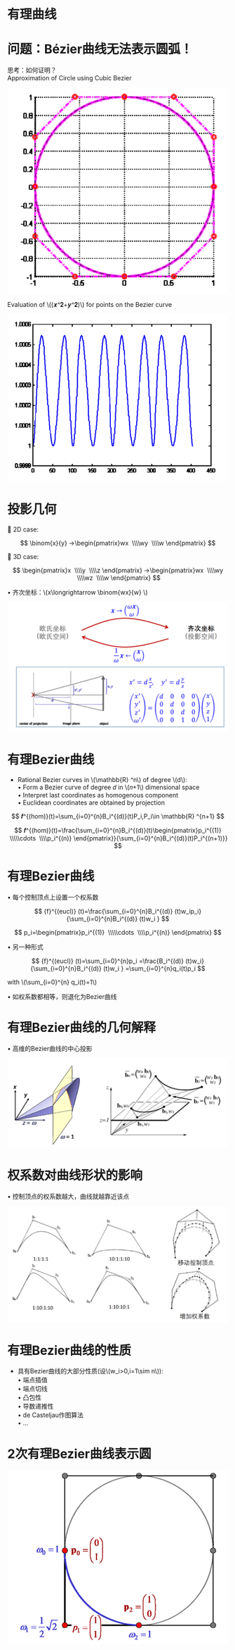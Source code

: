 # 有理曲线   

# 问题：Bézier曲线无法表示圆弧！  

思考：如何证明？   
Approximation of Circle using Cubic Bezier    

![](../assets/有理曲线-3.png)  

Evaluation of \\((𝒙^𝟐+𝒚^𝟐)\\) for points on the Bezier curve    

![](../assets/有理曲线-4.png)  


# 投影几何  

 2D case:

$$
\binom{x}{y}  →\begin{pmatrix}wx
 \\\\wy 
 \\\\w
\end{pmatrix}
$$





 3D case:

$$
\begin{pmatrix}x
 \\\\y 
 \\\\z
\end{pmatrix} →\begin{pmatrix}wx
 \\\\wy 
 \\\\wz
 \\\\w
\end{pmatrix}
$$



• 齐次坐标：\\(x\longrightarrow \binom{wx}{w} \\)   

![](../assets/有理曲线-5.png)    


# 有理Bezier曲线

* Rational Bezier curves in \\(\mathbb{R} ^n\\) of degree \\(d\\):   
• Form a Bezier curve of degree 𝑑 in \\(𝑛+1\\) dimensional space    
• Interpret last coordinates as homogenous component    
• Euclidean coordinates are obtained by projection    

$$
𝒇^{(hom)}(t)=\sum_{i=0}^{n}B_i^{(d)}(t)P_i,P_i\in \mathbb{R} ^{n+1}
$$

$$
𝒇^{(hom)}(t)=\frac{\sum_{i=0}^{n}B_i^{(d)}(t)\begin{pmatrix}p_i^{(1)}
 \\\\\cdots 
 \\\\p_i^{(n)}
\end{pmatrix}}{\sum_{i=0}^{n}B_i^{(d)}(t)P_i^{(n+1)}}
$$

# 有理Bezier曲线

• 每个控制顶点上设置一个权系数    

$$
{f}^{(eucl)} (t)=\frac{\sum_{i=0}^{n}B_i^{(d)} (t)w_ip_i}{\sum_{i=0}^{n}B_i^{(d)} (t)w_i } 
$$

$$
p_i=\begin{pmatrix}p_i^{(1)}
 \\\\\cdots 
 \\\\p_i^{(n)}
\end{pmatrix}
$$

• 另一种形式    

$$
{f}^{(eucl)} (t)=\sum_{i=0}^{n}p_i =\frac{B_i^{(d)} (t)w_i}{\sum_{i=0}^{n}B_i^{(d)} (t)w_i } =\sum_{i=0}^{n}q_i(t)p_i 
$$

with \\(\sum_{i=0}^{n} q_i(t)=1\\)

• 如权系数都相等，则退化为Bezier曲线   


# 有理Bezier曲线的几何解释    

• 高维的Bezier曲线的中心投影   

![](../assets/有理曲线-6.png)    


# 权系数对曲线形状的影响    

• 控制顶点的权系数越大，曲线就越靠近该点    

![](../assets/有理曲线-7.png)    



# 有理Bezier曲线的性质    

* 具有Bezier曲线的大部分性质(设\\(w_i>0,i=1\sim n\\)):    
• 端点插值   
• 端点切线   
• 凸包性   
• 导数递推性   
• de Casteljau作图算法   
• …     


# 2次有理Bezier曲线表示圆   

![](../assets/有理曲线-8.png)  